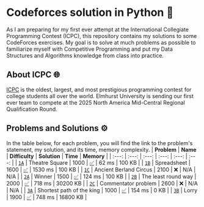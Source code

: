 # Codeforces solution in Python 🐍
As I am preparing for my first ever attempt at the International Collegiate Programming Contest (ICPC), this repository contains my solutions to some CodeForces exercises. My goal is to solve at much problems as possible to familiarize myself with Competitive Programming and put my Data Structures and Algorithms knowledge from class into practice.
## About ICPC 🌐
[ICPC](https://icpc.global/) is the oldest, largest, and most prestigious programming contest for college students all over the world. Elmhurst University is sending our first ever team to compete at the 2025 North America Mid-Central Regional Qualification Round.
## Problems and Solutions ⚙️
In the table below, for each problem, you will find the link to the problem's statement, my solution, and its time, memory complexity.
| __Problem__ | __Name__ | __Difficulty__ | __Solution__ | __Time__ | __Memory__ |
| :---: | :---: | :---: | :---: | :---: | :---: |
| [`1A`](https://codeforces.com/problemset/problem/1/A) | Theatre Square | 1000 | [✅](solutions/1_A.py) | 62 ms | 100 KB |
| [`1B`](https://codeforces.com/problemset/problem/1/B) | Spreadsheet | 1600 | [✅](solutions/1_B.py) | 1530 ms | 100 KB |
| [`1C`](https://codeforces.com/problemset/problem/1/C) | Ancient Berland Circus | 2100 | ❌ | N/A | N/A |
| [`2A`](https://codeforces.com/problemset/problem/2/A) | Winner | 1500 | [✅](solutions/2_A.py) | 124 ms | 100 KB |
| [`2B`](https://codeforces.com/problemset/problem/2/B) | The least round way | 2000 | [✅](solutions/2_B.py) | 718 ms | 30200 KB |
| [`2C`](https://codeforces.com/problemset/problem/2/C) | Commentator problem | 2600 | ❌ | N/A | N/A |
| [`3A`](https://codeforces.com/problemset/problem/3/A) | Shortest path of the king | 1000 | [✅](solutions/3_A.py) | 154 ms | 0 KB |
| [`3B`](https://codeforces.com/problemset/problem/3/B) | Lorry | 1900 | [✅](solutions/3_B.py) | 748 ms | 16800 KB |
